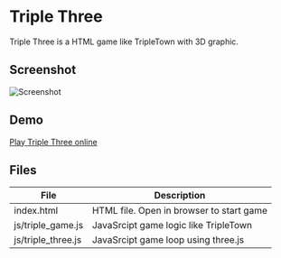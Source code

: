 # Triple Three

Triple Three is a HTML game like TripleTown with 3D graphic.

## Screenshot
![Screenshot](http://willicommer.de/triplethree/ScreenShot.png)

## Demo
[Play Triple Three online](http://willicommer.de/triplethree)


## Files

| File | Description |
| ---- | ----------- |
| index.html | HTML file. Open in browser to start game |
| js/triple_game.js | JavaSrcipt game logic like TripleTown |
| js/triple_three.js | JavaSrcipt game loop using three.js |


